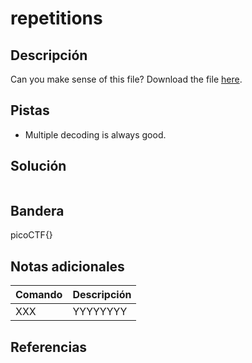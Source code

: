 # repetitions

## Descripción
Can you make sense of this file?
Download the file [here](https://artifacts.picoctf.net/c/471/enc_flag).

## Pistas
- Multiple decoding is always good.

## Solución
```bash

```

## Bandera
picoCTF{}

## Notas adicionales
| Comando | Descripción |
|--------|--------|
| XXX | YYYYYYYY |

## Referencias